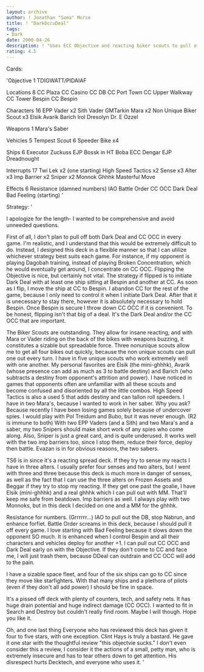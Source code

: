 ```yaml
---
layout: archive
author: ! Jonathan "Soma" Morse
title: ! "DarkOccuDeal"
tags:
- Dark
date: 2000-04-26
description: ! "Uses ECC Objective and reacting biker scouts to pull off Dark Deal and/or Occupation.  Flexible deck design does not rely on a single strategy."
rating: 4.5
---
```

Cards: 

'Objective 1
TDIGWATT/PIDAIAF

Locations 8
CC Plaza
CC Casino
CC DB
CC Port Town
CC Upper Walkway
CC Tower
Bespin CC
Bespin

Characters 16
EPP Vader x2
Sith Vader
GMTarkin
Mara x2
Non Unique Biker Scout x3
Elsik
Avarik
Barich
Irol
Dresolyn
Dr. E
Ozzel

Weapons 1
Mara's Saber

Vehicles 5
Tempest Scout 6
Speeder Bike x4

Ships 6
Executor
Zuckuss EJP
Bossk in HT
Boba ECC
Dengar EJP
Dreadnought

Interrupts 17
Twi Lek x2 (one starting)
High Speed Tactics x2
Sense x3
Alter x3
Imp Barrier x2
Sniper x2
Monnok
Ghhhk
Masterful Move

Effects 6
Resistance (damned numbers)
IAO
Battle Order
CC OCC
Dark Deal
Bad Feeling (starting) '

Strategy: '

I apologize for the length- I wanted to be comprehensive and avoid unneeded questions.

First of all, I don't plan to pull off both Dark Deal and CC OCC in every game.  I'm realistic, and I understand that this would be extremely difficult to do.  Instead, I designed this deck in a flexible manner so that I can utilize whichever strategy best suits each game.  For instance, if my opponent is playing Dagobah training, instead of playing Broken Concentration, which he would eventually get around, I concentrate on CC OCC.	Flipping the Objective is nice, but certainly not vital.  The strategy if flipped is to initiate Dark Deal with at least one ship sitting at Bespin and another at CC.	As soon as I flip, I move the ship at CC to Bespin.  I abandon CC for the rest of the game, because I only need to control it when I initiate Dark Deal.  After that it is unecessary to stay there, however it is absolutely necessary to hold Bespin.  Once Bespin is secure I throw down CC OCC if it is convenient.  To be honest, flipping isn't that big of a deal.  It's the Dark Deal and/or the CC OCC that are important.

The Biker Scouts are outstanding.  They allow for insane reacting, and with Mara or Vader riding on the back of the bikes with weapons buzzing, it constitutes a sizable but spreadable force.	Three nonunique scouts allow me to get all four bikes out quickly, because the non unique scouts can pull one out every turn.  I have in five unique scouts who work extremely well with one another.  My personal favorites are Elsik (the mini-ghhhk), Avarik (whose presence can add as much as 3 to battle destiny) and Barich (who subtracts a destiny from opponent's attrition and power).  I have noticed in games that opponents often are unfamiliar with all these scouts and become confused and disoriented by all the little combos.  High Speed Tactics is also a used 5 that adds destiny and can tallon roll speeders.  I have in two Mara's, because I wanted to work in her saber.  Why you ask?  Because recently I have been losing games solely because of undercover spies.  I would play with Pol Treidum and Bubo, but it was never enough.	(R2 is immune to both)	With two EPP Vaders (and a Sith) and two Mara's and a saber, my two Snipers should make short work of any spies who come along.  Also, Sniper is just a great card, and is quite underused.  It works well with the two imp barriers too, since I stop them, reduce their force, deploy then battle.  Evazan is in for obvious reasons, the two sabers.

TS6 is in since it's a reacting spread deck.  If they try to sense my reacts I have in three alters.  I usually prefer four senses and two alters, but I went with three and three because this deck is much more in danger of senses, as well as the fact that I can use the three alters on Frozen Assets and Beggar if they try to stop my reacting.  If they get one past the goalie, I have Elsik (mini-ghhhk) and a real ghhhk which I can pull out with MM.  That'll keep me safe from beatdown.  Imp barriers as well.  I always play with two Monnoks, but in this deck I decided on one and a MM for the ghhhk.

Resistance for numbers.  (Grrrrrr...)  IAO to pull out the DB, stop Nabrun, and enhance forfiet.  Battle Order screams in this deck, because I should pull it off every game.  I love starting with Bad Feeling because it slows down the opponent SO much.  It is enhanced when I control Bespin and all their characters and vehicles deploy for another +1.	I can pull out CC OCC and Dark Deal early on with the Objective.  If they don't come to CC and face me, I will just trash them, because DDeal can outdrain and CC OCC will add to the pain.

I have a sizable space fleet, and four of the six ships can go to CC since they move like starfighters.  With that many ships and a plethora of pilots (even if they don't all add power) I should be fine in space.

It's a pissed off deck with plenty of counters, tech, and safety nets.  It has huge drain potential and huge indirect damage (CC OCC).  I wanted to fit in Search and Destroy but couldn't really find room.	Maybe I will though.  Hope you like it.

Oh, and one last thing  Everyone who has reviewed this deck has given it four to five stars, with one exception.  Clint Hays is truly a bastard.  He gave it one star with the thoughtful review "this objectvie sucks."  I don't even consider this a review, I consider it the actions of a small, petty man, who is extremely insecure and has to tear others down to get attention.  His disrespect hurts Decktech, and everyone who uses it.	'